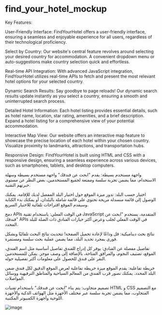 # find_your_hotel_mockup

Key Features:

User-Friendly Interface: FindYourHotel offers a user-friendly interface, ensuring a seamless and enjoyable experience for all users, regardless of their technological proficiency.

Select by Country: Our website's central feature revolves around selecting your desired country for accommodation. A convenient dropdown menu or auto-suggestions make country selection quick and effortless.

Real-time API Integration: With advanced JavaScript integration, FindYourHotel utilizes real-time APIs to fetch and present the most relevant hotel options for your selected country.

Dynamic Search Results: Say goodbye to page reloads! Our dynamic search results update instantly as you select a country, ensuring a smooth and uninterrupted search process.

Detailed Hotel Information: Each hotel listing provides essential details, such as hotel name, location, star rating, amenities, and a brief description. Expand a hotel listing for a comprehensive view of your potential accommodation.

Interactive Map View: Our website offers an interactive map feature to showcase the precise location of each hotel within your chosen country. Visualize proximity to landmarks, attractions, and transportation hubs.

Responsive Design: FindYourHotel is built using HTML and CSS with a responsive design, ensuring a seamless experience across various devices, such as smartphones, tablets, and desktop computers.

واجهة مستخدم بسيطة: يقدم "ابحث عن فندقك" واجهة مستخدم بسيطة وسهلة الاستخدام، مما يضمن تجربة سلسة وممتعة لجميع المستخدمين، بغض النظر عن مستوى خبرتهم التقنية.

اختيار حسب البلد: تدور ميزة الموقع حول اختيار البلد المفضل لديك للإقامة. يمكنك الوصول إلى قائمة منسدلة مريحة تحتوي على قائمة شاملة بالبلدان، أو يمكنك بدء الكتابة وسيقدم الموقع اقتراحات تلقائية للاختيار السريع.

دمج APIs في الوقت الفعلي: باستخدام تقنية JavaScript المتقدمة، يستخدم "ابحث عن فندقك" APIs في الوقت الفعلي لجلب وعرض أكثر خيارات الفنادق ذات الصلة للبلد المحدد.

نتائج بحث ديناميكية: قل وداعًا لإعادة تحميل الصفحة! تتحديث نتائج البحث تلقائيًا وبشكل فوري بمجرد تحديد البلد، مما يضمن عملية بحث سلسة ومستمرة.

تفاصيل مفصلة عن الفنادق: يوفر كل إدراج للفندق تفاصيل أساسية مثل اسم الفندق، الموقع، تصنيف النجوم، والمرافق المتاحة، بالإضافة إلى وصف موجز. يمكن للمستخدمين النقر على فندق للحصول على معلومات أكثر تفصيلية حوله.

خريطة تفاعلية: يقدم الموقع ميزة خريطة تفاعلية لعرض الموقع الدقيق لكل فندق ضمن البلد المحدد. يمكنك تصور قرب الفندق من المعالم السياحية والمناطق الترفيهية ووسائل المواصلات.

تصميم متجاوب: يتم بناء "ابحث عن فندقك" باستخدام تقنيات HTML و CSS مع التصميم المتجاوب، مما يضمن تجربة سلسة عبر مختلف الأجهزة مثل الهواتف الذكية والأجهزة اللوحية وأجهزة الكمبيوتر المكتبية.




![image](https://github.com/mohaba7ri/find_your_hotel_mockup/assets/66406628/bd1e401c-70b8-49e2-b39c-d6d23e80bf15)
